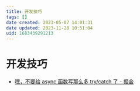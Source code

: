 ```yaml
---
title: 开发技巧
tags: []
date created: 2023-05-07 14:01:31
date updated: 2023-11-28 10:51:04
uid: 1683439291213
---
```


# 开发技巧

- [嘿，不要给 async 函数写那么多 try/catch 了 - 掘金](https://juejin.cn/post/6844903886898069511)
